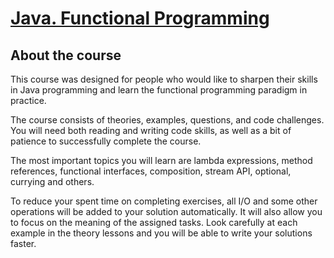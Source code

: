 # [Java. Functional Programming](https://stepik.org/course/91497/info)

## About the course
This course was designed for people who would like to sharpen their skills in Java programming and learn the functional programming paradigm in practice.

The course consists of theories, examples, questions, and code challenges. You will need both reading and writing code skills, as well as a bit of patience to successfully complete the course.

The most important topics you will learn are lambda expressions, method references, functional interfaces, composition, stream API, optional, currying and others.

To reduce your spent time on completing exercises, all I/O and some other operations will be added to your solution automatically. It will also allow you to focus on the meaning of the assigned tasks. Look carefully at each example in the theory lessons and you will be able to write your solutions faster.